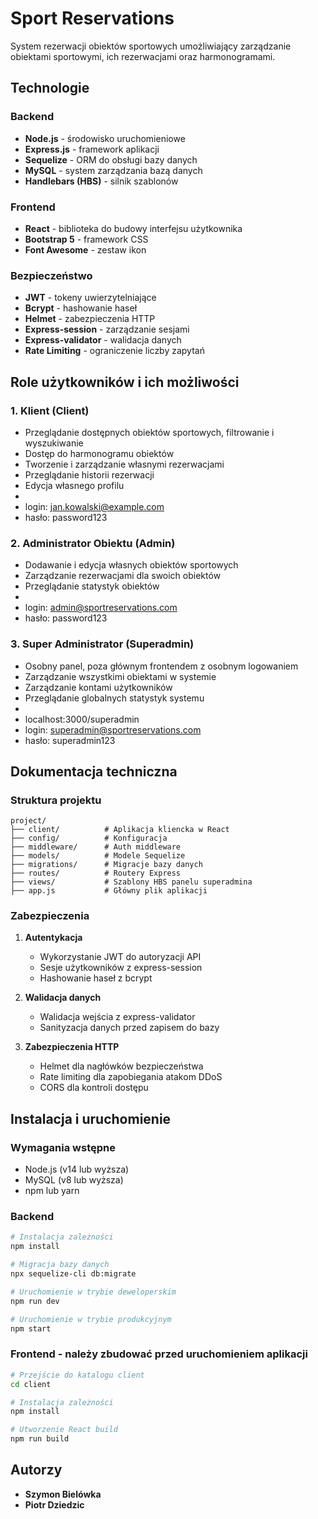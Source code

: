 # Sport Reservations

System rezerwacji obiektów sportowych umożliwiający zarządzanie obiektami sportowymi, ich rezerwacjami oraz harmonogramami.

## Technologie

### Backend
-  **Node.js** - środowisko uruchomieniowe
-  **Express.js** - framework aplikacji
-  **Sequelize** - ORM do obsługi bazy danych
-  **MySQL** - system zarządzania bazą danych
-  **Handlebars (HBS)** - silnik szablonów

### Frontend
-  **React** - biblioteka do budowy interfejsu użytkownika
-  **Bootstrap 5** - framework CSS
-  **Font Awesome** - zestaw ikon

### Bezpieczeństwo
-  **JWT** - tokeny uwierzytelniające
-  **Bcrypt** - hashowanie haseł
-  **Helmet** - zabezpieczenia HTTP
-  **Express-session** - zarządzanie sesjami
-  **Express-validator** - walidacja danych
-  **Rate Limiting** - ograniczenie liczby zapytań

## Role użytkowników i ich możliwości

### 1. Klient (Client)
- Przeglądanie dostępnych obiektów sportowych, filtrowanie i wyszukiwanie
- Dostęp do harmonogramu obiektów
- Tworzenie i zarządzanie własnymi rezerwacjami
- Przeglądanie historii rezerwacji
- Edycja własnego profilu
- 
- login: jan.kowalski@example.com
- hasło: password123

### 2. Administrator Obiektu (Admin)
- Dodawanie i edycja własnych obiektów sportowych
- Zarządzanie rezerwacjami dla swoich obiektów
- Przeglądanie statystyk obiektów
- 
- login: admin@sportreservations.com
- hasło: password123

### 3. Super Administrator (Superadmin)
- Osobny panel, poza głównym frontendem z osobnym logowaniem
- Zarządzanie wszystkimi obiektami w systemie
- Zarządzanie kontami użytkowników
- Przeglądanie globalnych statystyk systemu
- 
- localhost:3000/superadmin
- login: superadmin@sportreservations.com
- hasło: superadmin123

## Dokumentacja techniczna

### Struktura projektu
```
project/
├── client/          # Aplikacja kliencka w React
├── config/          # Konfiguracja
├── middleware/      # Auth middleware
├── models/          # Modele Sequelize
├── migrations/      # Migracje bazy danych
├── routes/          # Routery Express
├── views/           # Szablony HBS panelu superadmina
├── app.js           # Główny plik aplikacji
```

### Zabezpieczenia
1. **Autentykacja**
   - Wykorzystanie JWT do autoryzacji API
   - Sesje użytkowników z express-session
   - Hashowanie haseł z bcrypt

2. **Walidacja danych**
   - Walidacja wejścia z express-validator
   - Sanityzacja danych przed zapisem do bazy

3. **Zabezpieczenia HTTP**
   - Helmet dla nagłówków bezpieczeństwa
   - Rate limiting dla zapobiegania atakom DDoS
   - CORS dla kontroli dostępu

## Instalacja i uruchomienie

### Wymagania wstępne
- Node.js (v14 lub wyższa)
- MySQL (v8 lub wyższa)
- npm lub yarn

### Backend
```bash
# Instalacja zależności
npm install

# Migracja bazy danych
npx sequelize-cli db:migrate

# Uruchomienie w trybie deweloperskim
npm run dev

# Uruchomienie w trybie produkcyjnym
npm start
```

### Frontend - należy zbudować przed uruchomieniem aplikacji
```bash
# Przejście do katalogu client
cd client

# Instalacja zależności
npm install

# Utworzenie React build
npm run build
```

## Autorzy
- **Szymon Bielówka**
- **Piotr Dziedzic**